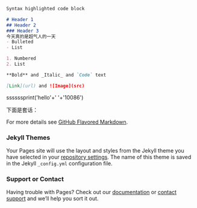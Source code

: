 

```markdown
Syntax highlighted code block

# Header 1
## Header 2
### Header 3
今天真的是超气人的一天
- Bulleted
- List

1. Numbered
2. List

**Bold** and _Italic_ and `Code` text

[Link](url) and ![Image](src)
```


ssssssprint('hello'+' '+'10086')


下面是套话：

For more details see [GitHub Flavored Markdown](https://guides.github.com/features/mastering-markdown/).

### Jekyll Themes

Your Pages site will use the layout and styles from the Jekyll theme you have selected in your [repository settings](https://github.com/lucrazia/lucrazia.github.io/settings). The name of this theme is saved in the Jekyll `_config.yml` configuration file.

### Support or Contact

Having trouble with Pages? Check out our [documentation](https://help.github.com/categories/github-pages-basics/) or [contact support](https://github.com/contact) and we’ll help you sort it out.

